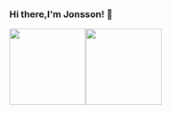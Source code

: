 ### Hi there,I'm Jonsson! 👋

<!--
**jonssonyan/jonssonyan** is a ✨ _special_ ✨ repository because its `README.md` (this file) appears on your GitHub profile.

Here are some ideas to get you started:

- 🔭 I’m currently working on ...
- 🌱 I’m currently learning ...
- 👯 I’m looking to collaborate on ...
- 🤔 I’m looking for help with ...
- 💬 Ask me about ...
- 📫 How to reach me: ...
- 😄 Pronouns: ...
- ⚡ Fun fact: ...
-->

<img align="" height="137px" src="https://github-readme-stats.vercel.app/api?username=jonssonyan&hide_title=true&hide_border=true&show_icons=true&include_all_commits=true&line_height=21&bg_color=0,EC6C6C,FFD479,FFFC79,73FA79&theme=graywhite&locale=cn" /><img align="" height="137px" src="https://github-readme-stats.vercel.app/api/top-langs/?username=jonssonyan&hide_title=true&hide_border=true&layout=compact&bg_color=0,73FA79,73FDFF,D783FF&theme=graywhite&locale=cn&hide=html&card_width=230" />

